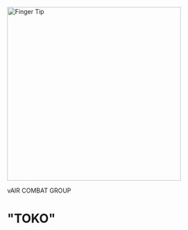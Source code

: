 <figure>
<p><img alt="Finger Tip" src="../img/Fingertip_Hornet.png" width="400">
  </p>
<figcaption>vAIR COMBAT GROUP <h1>"TOKO"</h1></figcaption>
</figure>
